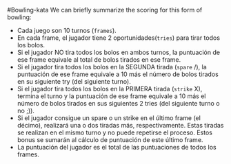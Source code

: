 #Bowling-kata
We can briefly summarize the scoring for this form of bowling:

* Cada juego son 10 turnos (`frames`).
* En cada frame, el jugador tiene 2 oportunidades(`tries`) para tirar todos los bolos.
* Si el jugador NO tira todos los bolos en ambos turnos, la puntuación de ese frame equivale al total de bolos tirados en ese frame.
* Si el jugador tira todos los bolos en la SEGUNDA tirada (`spare` /), la puntuación de ese frame equivale a 10 más el número de bolos tirados en su siguiente try (del siguiente turno).
* Si el jugador tira todos los bolos en la PRIMERA tirada (`strike` X), termina el turno y la puntuación de ese frame equivale a 10 más el número de bolos tirados en sus siguientes 2 tries (del siguiente turno o no ;)).
* Si el jugador consigue un spare o un strike en el último frame (el décimo), realizará una o dos tiradas más, respectivamente. Estas tiradas se realizan en el mismo turno y no puede repetirse el proceso. Estos bonus se sumarán al cálculo de puntuación de este último frame.
* La puntuación del jugador es el total de las puntuaciones de todos los frames.
